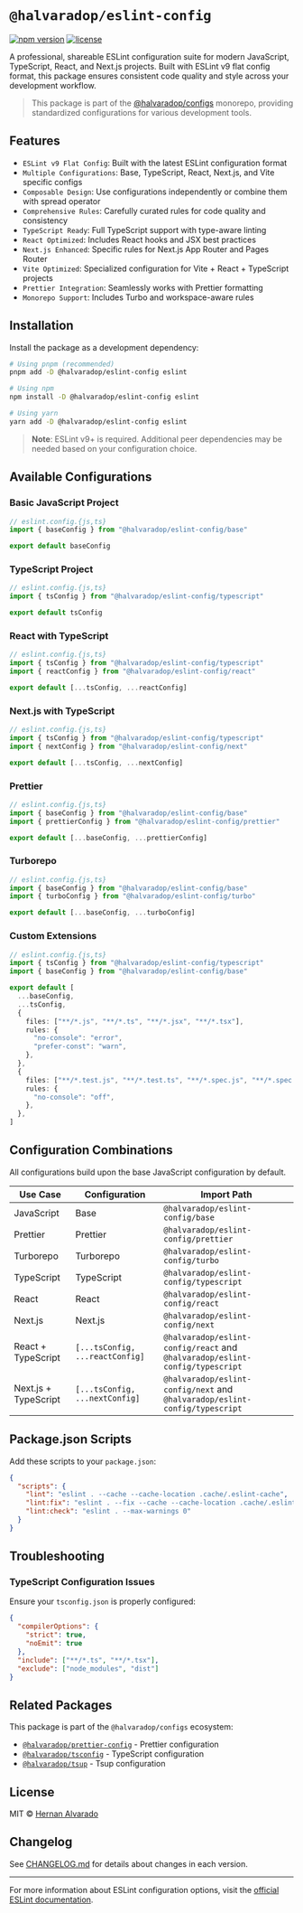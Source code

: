 # `@halvaradop/eslint-config`

[![npm version](https://img.shields.io/npm/v/@halvaradop/eslint-config.svg)](https://www.npmjs.com/package/@halvaradop/eslint-config)
[![license](https://img.shields.io/npm/l/@halvaradop/eslint-config.svg)](https://github.com/halvaradop/configs/blob/main/LICENSE)

A professional, shareable ESLint configuration suite for modern JavaScript, TypeScript, React, and Next.js projects. Built with ESLint v9 flat config format, this package ensures consistent code quality and style across your development workflow.

> This package is part of the [@halvaradop/configs](https://github.com/halvaradop/configs) monorepo, providing standardized configurations for various development tools.

## Features

- `ESLint v9 Flat Config`: Built with the latest ESLint configuration format
- `Multiple Configurations`: Base, TypeScript, React, Next.js, and Vite specific configs
- `Composable Design`: Use configurations independently or combine them with spread operator
- `Comprehensive Rules`: Carefully curated rules for code quality and consistency
- `TypeScript Ready`: Full TypeScript support with type-aware linting
- `React Optimized`: Includes React hooks and JSX best practices
- `Next.js Enhanced`: Specific rules for Next.js App Router and Pages Router
- `Vite Optimized`: Specialized configuration for Vite + React + TypeScript projects
- `Prettier Integration`: Seamlessly works with Prettier formatting
- `Monorepo Support`: Includes Turbo and workspace-aware rules

## Installation

Install the package as a development dependency:

```bash
# Using pnpm (recommended)
pnpm add -D @halvaradop/eslint-config eslint

# Using npm
npm install -D @halvaradop/eslint-config eslint

# Using yarn
yarn add -D @halvaradop/eslint-config eslint
```

> **Note**: ESLint v9+ is required. Additional peer dependencies may be needed based on your configuration choice.

## Available Configurations

### Basic JavaScript Project

```ts
// eslint.config.{js,ts}
import { baseConfig } from "@halvaradop/eslint-config/base"

export default baseConfig
```

### TypeScript Project

```ts
// eslint.config.{js,ts}
import { tsConfig } from "@halvaradop/eslint-config/typescript"

export default tsConfig
```

### React with TypeScript

```ts
// eslint.config.{js,ts}
import { tsConfig } from "@halvaradop/eslint-config/typescript"
import { reactConfig } from "@halvaradop/eslint-config/react"

export default [...tsConfig, ...reactConfig]
```

### Next.js with TypeScript

```ts
// eslint.config.{js,ts}
import { tsConfig } from "@halvaradop/eslint-config/typescript"
import { nextConfig } from "@halvaradop/eslint-config/next"

export default [...tsConfig, ...nextConfig]
```

### Prettier

```ts
// eslint.config.{js,ts}
import { baseConfig } from "@halvaradop/eslint-config/base"
import { prettierConfig } from "@halvaradop/eslint-config/prettier"

export default [...baseConfig, ...prettierConfig]
```

### Turborepo

```ts
// eslint.config.{js,ts}
import { baseConfig } from "@halvaradop/eslint-config/base"
import { turboConfig } from "@halvaradop/eslint-config/turbo"

export default [...baseConfig, ...turboConfig]
```

### Custom Extensions

```ts
// eslint.config.{js,ts}
import { tsConfig } from "@halvaradop/eslint-config/typescript"
import { baseConfig } from "@halvaradop/eslint-config/base"

export default [
  ...baseConfig,
  ...tsConfig,
  {
    files: ["**/*.js", "**/*.ts", "**/*.jsx", "**/*.tsx"],
    rules: {
      "no-console": "error",
      "prefer-const": "warn",
    },
  },
  {
    files: ["**/*.test.js", "**/*.test.ts", "**/*.spec.js", "**/*.spec.ts"],
    rules: {
      "no-console": "off",
    },
  },
]
```

## Configuration Combinations

All configurations build upon the base JavaScript configuration by default.

| Use Case             | Configuration                   | Import Path                                                                  |
| -------------------- | ------------------------------- | ---------------------------------------------------------------------------- |
| JavaScript           | Base                            | `@halvaradop/eslint-config/base`                                             |
| Prettier             | Prettier                        | `@halvaradop/eslint-config/prettier`                                         |
| Turborepo            | Turborepo                       | `@halvaradop/eslint-config/turbo`                                            |
| TypeScript           | TypeScript                      | `@halvaradop/eslint-config/typescript`                                       |
| React                | React                           | `@halvaradop/eslint-config/react`                                            |
| Next.js              | Next.js                         | `@halvaradop/eslint-config/next`                                             |
| React + TypeScript   | `[...tsConfig, ...reactConfig]` | `@halvaradop/eslint-config/react` and `@halvaradop/eslint-config/typescript` |
| Next.js + TypeScript | `[...tsConfig, ...nextConfig]`  | `@halvaradop/eslint-config/next` and `@halvaradop/eslint-config/typescript`  |

## Package.json Scripts

Add these scripts to your `package.json`:

```json
{
  "scripts": {
    "lint": "eslint . --cache --cache-location .cache/.eslint-cache",
    "lint:fix": "eslint . --fix --cache --cache-location .cache/.eslint-cache",
    "lint:check": "eslint . --max-warnings 0"
  }
}
```

## Troubleshooting

### TypeScript Configuration Issues

Ensure your `tsconfig.json` is properly configured:

```json
{
  "compilerOptions": {
    "strict": true,
    "noEmit": true
  },
  "include": ["**/*.ts", "**/*.tsx"],
  "exclude": ["node_modules", "dist"]
}
```

## Related Packages

This package is part of the `@halvaradop/configs` ecosystem:

- [`@halvaradop/prettier-config`](https://github.com/halvaradop/configs/tree/master/packages/prettier-config) - Prettier configuration
- [`@halvaradop/tsconfig`](https://github.com/halvaradop/configs/tree/master/packages/tsconfig) - TypeScript configuration
- [`@halvaradop/tsup`](https://github.com/halvaradop/configs/tree/master/packages/tsup-config) - Tsup configuration

## License

MIT © [Hernan Alvarado](https://github.com/halvaradop)

## Changelog

See [CHANGELOG.md](https://github.com/halvaradop/configs/blob/master/packages/eslint-config/CHANGELOG.md) for details about changes in each version.

---

For more information about ESLint configuration options, visit the [official ESLint documentation](https://eslint.org/docs/latest/use/configure/).
